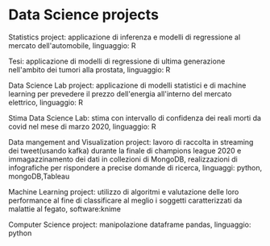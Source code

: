 # Data Science projects
Statistics project: applicazione di inferenza e modelli di regressione al mercato dell'automobile, linguaggio: R

Tesi: applicazione di modelli di regressione di ultima generazione nell'ambito dei tumori alla prostata, linguaggio: R

Data Science Lab project: applicazione di modelli statistici e di machine learning per prevedere il prezzo dell'energia all'interno del mercato elettrico, linguaggio: R

Stima Data Science Lab: stima con intervallo di confidenza dei reali morti da covid nel mese di marzo 2020, linguaggio: R

Data mangement and Visualization project: lavoro di raccolta in streaming dei tweet(usando kafka) durante la finale di champions league 2020 e immagazzinamento dei dati in collezioni di MongoDB, realizzazioni di infografiche per rispondere a precise domande di ricerca, linguaggi: python, mongoDB,Tableau

Machine Learning project: utilizzo di algoritmi e valutazione delle loro performance al fine di classificare al meglio i soggetti caratterizzati da malattie al fegato, software:knime

Computer Science project: manipolazione dataframe pandas, linguaggio: python
